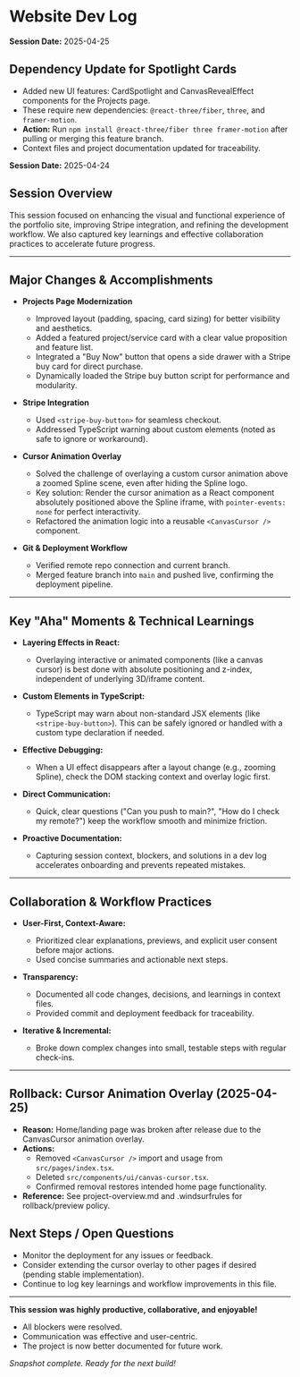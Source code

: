 # Website Dev Log

**Session Date:** 2025-04-25

## Dependency Update for Spotlight Cards
- Added new UI features: CardSpotlight and CanvasRevealEffect components for the Projects page.
- These require new dependencies: `@react-three/fiber`, `three`, and `framer-motion`.
- **Action:** Run `npm install @react-three/fiber three framer-motion` after pulling or merging this feature branch.
- Context files and project documentation updated for traceability.


**Session Date:** 2025-04-24

## Session Overview
This session focused on enhancing the visual and functional experience of the portfolio site, improving Stripe integration, and refining the development workflow. We also captured key learnings and effective collaboration practices to accelerate future progress.

---

## Major Changes & Accomplishments

- **Projects Page Modernization**
  - Improved layout (padding, spacing, card sizing) for better visibility and aesthetics.
  - Added a featured project/service card with a clear value proposition and feature list.
  - Integrated a "Buy Now" button that opens a side drawer with a Stripe buy card for direct purchase.
  - Dynamically loaded the Stripe buy button script for performance and modularity.

- **Stripe Integration**
  - Used `<stripe-buy-button>` for seamless checkout.
  - Addressed TypeScript warning about custom elements (noted as safe to ignore or workaround).

- **Cursor Animation Overlay**
  - Solved the challenge of overlaying a custom cursor animation above a zoomed Spline scene, even after hiding the Spline logo.
  - Key solution: Render the cursor animation as a React component absolutely positioned above the Spline iframe, with `pointer-events: none` for perfect interactivity.
  - Refactored the animation logic into a reusable `<CanvasCursor />` component.

- **Git & Deployment Workflow**
  - Verified remote repo connection and current branch.
  - Merged feature branch into `main` and pushed live, confirming the deployment pipeline.

---

## Key "Aha" Moments & Technical Learnings

- **Layering Effects in React:**
  - Overlaying interactive or animated components (like a canvas cursor) is best done with absolute positioning and z-index, independent of underlying 3D/iframe content.

- **Custom Elements in TypeScript:**
  - TypeScript may warn about non-standard JSX elements (like `<stripe-buy-button>`). This can be safely ignored or handled with a custom type declaration if needed.

- **Effective Debugging:**
  - When a UI effect disappears after a layout change (e.g., zooming Spline), check the DOM stacking context and overlay logic first.

- **Direct Communication:**
  - Quick, clear questions ("Can you push to main?", "How do I check my remote?") keep the workflow smooth and minimize friction.

- **Proactive Documentation:**
  - Capturing session context, blockers, and solutions in a dev log accelerates onboarding and prevents repeated mistakes.

---

## Collaboration & Workflow Practices

- **User-First, Context-Aware:**
  - Prioritized clear explanations, previews, and explicit user consent before major actions.
  - Used concise summaries and actionable next steps.

- **Transparency:**
  - Documented all code changes, decisions, and learnings in context files.
  - Provided commit and deployment feedback for traceability.

- **Iterative & Incremental:**
  - Broke down complex changes into small, testable steps with regular check-ins.

---

## Rollback: Cursor Animation Overlay (2025-04-25)
- **Reason:** Home/landing page was broken after release due to the CanvasCursor animation overlay.
- **Actions:**
  - Removed `<CanvasCursor />` import and usage from `src/pages/index.tsx`.
  - Deleted `src/components/ui/canvas-cursor.tsx`.
  - Confirmed removal restores intended home page functionality.
- **Reference:** See project-overview.md and .windsurfrules for rollback/preview policy.

## Next Steps / Open Questions
- Monitor the deployment for any issues or feedback.
- Consider extending the cursor overlay to other pages if desired (pending stable implementation).
- Continue to log key learnings and workflow improvements in this file.

---

**This session was highly productive, collaborative, and enjoyable!**
- All blockers were resolved.
- Communication was effective and user-centric.
- The project is now better documented for future work.

*Snapshot complete. Ready for the next build!*
